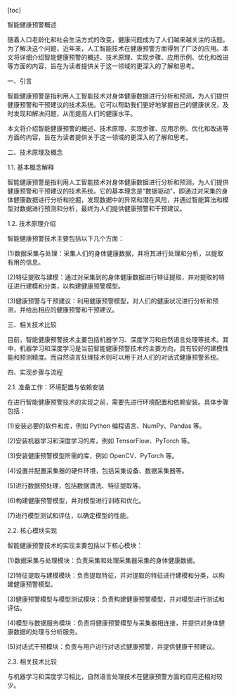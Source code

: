 
[toc]                    
                
                
智能健康预警概述

随着人口老龄化和社会生活方式的改变，健康问题成为了人们越来越关注的话题。为了解决这个问题，近年来，人工智能技术在健康预警方面得到了广泛的应用。本文将详细介绍智能健康预警的概述、技术原理、实现步骤、应用示例、优化和改进等方面的内容，旨在为读者提供关于这一领域的更深入的了解和思考。

一、引言

智能健康预警是指利用人工智能技术对身体健康数据进行分析和预测，为人们提供健康预警和干预建议的技术系统。它可以帮助我们更好地掌握自己的健康状况，及时发现和解决问题，从而提高人们的健康水平。

本文将介绍智能健康预警的概述、技术原理、实现步骤、应用示例、优化和改进等方面的内容，旨在为读者提供关于这一领域的更深入的了解和思考。

二、技术原理及概念

1.1. 基本概念解释

智能健康预警是指利用人工智能技术对身体健康数据进行分析和预测，为人们提供健康预警和干预建议的技术系统。它的基本理念是“数据驱动”，即通过对采集的身体健康数据进行分析和挖掘，发现数据中的异常和潜在风险，并通过智能算法和模型对数据进行预测和分析，最终为人们提供健康预警和干预建议。

1.2. 技术原理介绍

智能健康预警技术主要包括以下几个方面：

(1)数据采集与处理：采集人们的身体健康数据，并将其进行处理和分析，以提取有用的信息。

(2)特征提取与建模：通过对采集到的身体健康数据进行特征提取，并对提取的特征进行建模和分类，以构建健康预警模型。

(3)健康预警与干预建议：利用健康预警模型，对人们的健康状况进行分析和预测，并给出相应的健康预警和干预建议。

三、相关技术比较

目前，智能健康预警技术主要包括机器学习、深度学习和自然语言处理等技术。其中，机器学习和深度学习是当前智能健康预警技术的主要方向，具有较好的建模性能和预测精度。而自然语言处理技术则可以用于对人们的对话式健康预警系统。

四、实现步骤与流程

2.1. 准备工作：环境配置与依赖安装

在进行智能健康预警技术的实现之前，需要先进行环境配置和依赖安装。具体步骤包括：

(1)安装必要的软件和库，例如 Python 编程语言、NumPy、Pandas 等。

(2)安装机器学习和深度学习的库，例如 TensorFlow、PyTorch 等。

(3)安装健康预警模型所需的库，例如 OpenCV、PyTorch 等。

(4)设置并配置采集器的硬件环境，包括采集设备、数据采集器等。

(5)进行数据预处理，包括数据清洗、特征提取等。

(6)构建健康预警模型，并对模型进行训练和优化。

(7)进行模型测试和评估，以确定模型的性能。

2.2. 核心模块实现

智能健康预警技术的实现主要包括以下核心模块：

(1)数据采集与处理模块：负责采集和处理采集器采集的身体健康数据。

(2)特征提取与建模模块：负责提取特征，并对提取的特征进行建模和分类，以构建健康预警模型。

(3)健康预警模型与模型测试模块：负责构建健康预警模型，并对模型进行测试和评估。

(4)模型与数据服务模块：负责将健康预警模型与采集器相连接，并提供对身体健康数据的处理与分析服务。

(5)对话式干预模块：负责与用户进行对话式健康预警，并提供健康干预建议。

2.3. 相关技术比较

与机器学习和深度学习相比，自然语言处理技术在健康预警方面的应用还相对较少。

